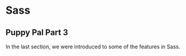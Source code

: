# Sass 

## Puppy Pal Part 3

In the last section, we were introduced to some of the features in Sass. 